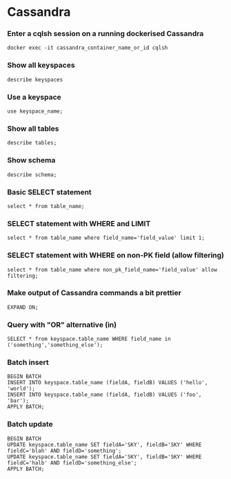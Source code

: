 # Cassandra

### Enter a cqlsh session on a running dockerised Cassandra
```shell
docker exec -it cassandra_container_name_or_id cqlsh
```

### Show all keyspaces
```shell
describe keyspaces
```

### Use a keyspace
```shell
use keyspace_name;
```

### Show all tables
```shell
describe tables;
```

### Show schema
```shell
describe schema;
```

### Basic SELECT statement
```shell
select * from table_name;
```

### SELECT statement with WHERE and LIMIT
```shell
select * from table_name where field_name='field_value' limit 1;
```

### SELECT statement with WHERE on non-PK field (allow filtering)
```shell
select * from table_name where non_pk_field_name='field_value' allow filtering;
```

### Make output of Cassandra commands a bit prettier
```shell
EXPAND ON;
```

### Query with "OR" alternative (in)
```shell
SELECT * from keyspace.table_name WHERE field_name in ('something','something_else');
```

### Batch insert
```shell
BEGIN BATCH
INSERT INTO keyspace.table_name (fieldA, fieldB) VALUES ('hello', 'world');
INSERT INTO keyspace.table_name (fieldA, fieldB) VALUES ('foo', 'bar');
APPLY BATCH;
```

### Batch update
```shell
BEGIN BATCH
UPDATE keyspace.table_name SET fieldA='SKY', fieldB='SKY' WHERE fieldC='blah' AND fieldD='something';
UPDATE keyspace.table_name SET fieldA='SKY', fieldB='SKY' WHERE fieldC='halb' AND fieldD='something_else';
APPLY BATCH;
```
